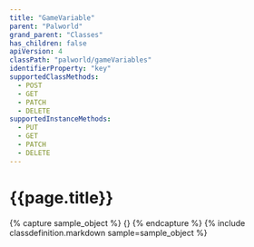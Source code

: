 ```yaml
---
title: "GameVariable"
parent: "Palworld"
grand_parent: "Classes"
has_children: false
apiVersion: 4
classPath: "palworld/gameVariables"
identifierProperty: "key"
supportedClassMethods:
  - POST
  - GET
  - PATCH
  - DELETE
supportedInstanceMethods:
  - PUT
  - GET
  - PATCH
  - DELETE
---
```

# {{page.title}}

{% capture sample_object %}
{}
{% endcapture %}
{% include classdefinition.markdown sample=sample_object %}